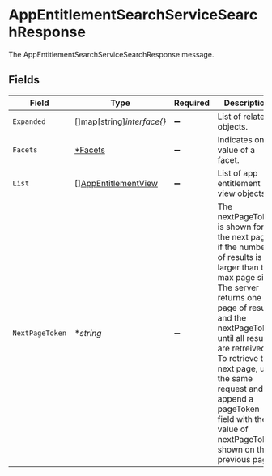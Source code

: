 # AppEntitlementSearchServiceSearchResponse

The AppEntitlementSearchServiceSearchResponse message.


## Fields

| Field                                                                                                                                                                                                                                                                                                                                          | Type                                                                                                                                                                                                                                                                                                                                           | Required                                                                                                                                                                                                                                                                                                                                       | Description                                                                                                                                                                                                                                                                                                                                    |
| ---------------------------------------------------------------------------------------------------------------------------------------------------------------------------------------------------------------------------------------------------------------------------------------------------------------------------------------------- | ---------------------------------------------------------------------------------------------------------------------------------------------------------------------------------------------------------------------------------------------------------------------------------------------------------------------------------------------- | ---------------------------------------------------------------------------------------------------------------------------------------------------------------------------------------------------------------------------------------------------------------------------------------------------------------------------------------------- | ---------------------------------------------------------------------------------------------------------------------------------------------------------------------------------------------------------------------------------------------------------------------------------------------------------------------------------------------- |
| `Expanded`                                                                                                                                                                                                                                                                                                                                     | []map[string]*interface{}*                                                                                                                                                                                                                                                                                                                     | :heavy_minus_sign:                                                                                                                                                                                                                                                                                                                             | List of related objects.                                                                                                                                                                                                                                                                                                                       |
| `Facets`                                                                                                                                                                                                                                                                                                                                       | [*Facets](../../models/shared/facets.md)                                                                                                                                                                                                                                                                                                       | :heavy_minus_sign:                                                                                                                                                                                                                                                                                                                             | Indicates one value of a facet.                                                                                                                                                                                                                                                                                                                |
| `List`                                                                                                                                                                                                                                                                                                                                         | [][AppEntitlementView](../../models/shared/appentitlementview.md)                                                                                                                                                                                                                                                                              | :heavy_minus_sign:                                                                                                                                                                                                                                                                                                                             | List of app entitlement view objects.                                                                                                                                                                                                                                                                                                          |
| `NextPageToken`                                                                                                                                                                                                                                                                                                                                | **string*                                                                                                                                                                                                                                                                                                                                      | :heavy_minus_sign:                                                                                                                                                                                                                                                                                                                             | The nextPageToken is shown for the next page if the number of results is larger than the max page size. The server returns one page of results and the nextPageToken until all results are retreived. To retrieve the next page, use the same request and append a pageToken field with the value of nextPageToken shown on the previous page. |
